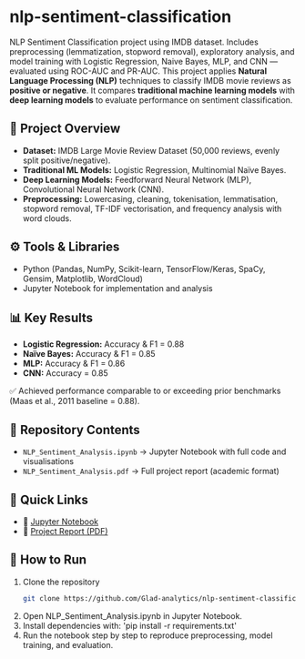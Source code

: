 # nlp-sentiment-classification
NLP Sentiment Classification project using IMDB dataset. Includes preprocessing (lemmatization, stopword removal), exploratory analysis, and model training with Logistic Regression, Naive Bayes, MLP, and CNN — evaluated using ROC-AUC and PR-AUC.
This project applies **Natural Language Processing (NLP)** techniques to classify IMDB movie reviews as **positive or negative**. It compares **traditional machine learning models** with **deep learning models** to evaluate performance on sentiment classification.

## 📌 Project Overview
- **Dataset:** IMDB Large Movie Review Dataset (50,000 reviews, evenly split positive/negative).  
- **Traditional ML Models:** Logistic Regression, Multinomial Naïve Bayes.  
- **Deep Learning Models:** Feedforward Neural Network (MLP), Convolutional Neural Network (CNN).  
- **Preprocessing:** Lowercasing, cleaning, tokenisation, lemmatisation, stopword removal, TF-IDF vectorisation, and frequency analysis with word clouds.  

## ⚙️ Tools & Libraries
- Python (Pandas, NumPy, Scikit-learn, TensorFlow/Keras, SpaCy, Gensim, Matplotlib, WordCloud)  
- Jupyter Notebook for implementation and analysis  

## 📊 Key Results
- **Logistic Regression:** Accuracy & F1 = 0.88  
- **Naïve Bayes:** Accuracy & F1 = 0.85  
- **MLP:** Accuracy & F1 = 0.86  
- **CNN:** Accuracy = 0.85  

✅ Achieved performance comparable to or exceeding prior benchmarks (Maas et al., 2011 baseline = 0.88).  

## 📂 Repository Contents
- `NLP_Sentiment_Analysis.ipynb` → Jupyter Notebook with full code and visualisations  
- `NLP_Sentiment_Analysis.pdf` → Full project report (academic format)
   
## 🔗 Quick Links
- 📓 [Jupyter Notebook](notebooks/NLP_Sentiment_Analysis.ipynb)  
- 📄 [Project Report (PDF)](reports/NLP_Sentiment_Analysis.pdf)
  
## 🚀 How to Run
1. Clone the repository  
   ```bash
   git clone https://github.com/Glad-analytics/nlp-sentiment-classification.git
2.	Open NLP_Sentiment_Analysis.ipynb in Jupyter Notebook.
3.	Install dependencies with: 'pip install -r requirements.txt'
4.	Run the notebook step by step to reproduce preprocessing, model training, and evaluation.
